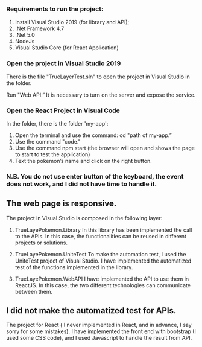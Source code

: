 ### Requirements to run the project:

1) Install Visual Studio 2019 (for library and API);
2) .Net Framework 4.7
3) .Net 5.0
4) NodeJs
5) Visual Studio Core (for React Application)

### Open the project in Visual Studio 2019
There is the file "TrueLayerTest.sln" to open the project in Visual Studio in the folder.

Run "Web API.” It is necessary to turn on the server and expose the service. 


### Open the React Project in Visual Code
In the folder, there is the folder 'my-app':
1) Open the terminal and use the command: cd "path of my-app.”
2) Use the command "code."
3) Use the command npm start (the browser will open and shows the page to start to test the application) 
4) Text the pokemon’s name and click on the right button. 
### N.B. You do not use enter button of the keyboard, the event does not work, and I did not have time to handle it.
## The web page is responsive.

The project in Visual Studio is composed in the following layer:

1) TrueLayePokemon.Library
In this library has been implemented the call to the APIs. In this case, the functionalities can be reused in different projects or solutions.

2) TrueLayePokemon.UniteTest
To make the automation test, I used the UniteTest project of Visual Studio. I have implemented the automatized test of the functions implemented in the library.

3) TrueLayePokemon.WebAPI
I have implemented the API to use them in ReactJS. In this case, the two different technologies can communicate between them.
## I did not make the automatized test for APIs.

The project for React ( I never implemented in React, and in advance, I say sorry for some mistakes).
I have implemented the front end with bootstrap (I used some CSS code), and I used Javascript to handle the result from API.

